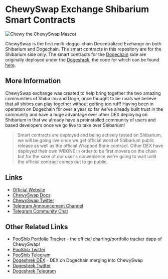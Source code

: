 # ChewySwap Exchange Shibarium Smart Contracts

![Chewy the ChewySwap Mascot](https://chewyswap.dog/images/ChewyExchange.png)

ChewySwap is the first multi-doggo-chain Decentralized Exchange on both Shibarium and Dogechain. The smart contracts in this repository are for the Shibarium side only. The smart contracts for the [Dogechain](https://dogechain.dog) side are originally deployed under the [Dogeshrek](https://dogeshrek.com), the code for which can be found [here](https://github.com/dogeshrek/dogeshrek-contracts).

## More Information

ChewySwap exchange was created to help bring together the two amazing communities of Shiba Inu and Doge, once thought to be rivals we believe that all shibes can play together without getting too ruff! Having been in operation on Dogechain for over a year so far we've already built trust in the community and have a huge advantage over other DEX deploying on Shibarium in that we already have a preinstalled community of users and based developers once we go live to take over Shibarium!

> Smart contracts are deployed and being actively tested on Shibarium, we will be going live once we get official word of Shibarium public release as well as the official Wrapped Bone contract. Other DEX have deployed their own WBONE in order to be first movers on the chain but for the sake of our user's convenience we're going to wait until the official contract comes out to go public.

## Links

- [Official Website](https://chewyswap.dog)
- [ChewySwap Docs](https://docs.chewyswap.dog)
- [ChewySwap Twitter](https://twitter.com/chewyswap)
- [Telegram Announcement Channel](https://t.me/chewyswap)
- [Telegram Community Chat](https://t.me/chewyswapcommunity)

## Other Related Links

- [PooShib Portfolio Tracker](https://pooshib.app) - the official charting/portfolio tracker dapp of ChewySwap!
- [PooShib Twitter](https://twitter.com/Pooshibofficial)
- [PooShib Telegram](https://t.me/pooshib)
- [Dogeshrek DEX](https://dogeshrek.com) - DEX on Dogechain merging into ChewySwap
- [Dogeshrek Twitter](https://twitter.com/dogeshrek)
- [Dogeshrek Telegram](https://t.me/dogeshrekchat)
  
